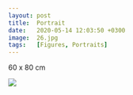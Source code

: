 ```yaml
---
layout: post
title:  Portrait
date:   2020-05-14 12:03:50 +0300
image:  26.jpg
tags:   [Figures, Portraits]
---
```


60 x 80 cm

![]({{site.baseurl}}/img/26.jpg)

